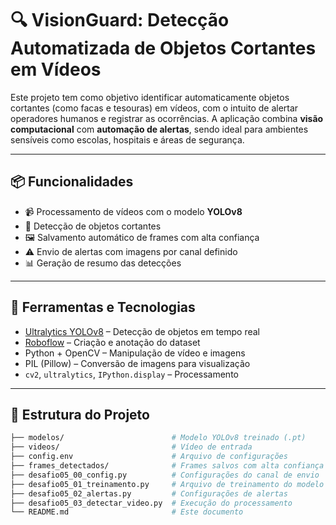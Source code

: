 # 🔍 VisionGuard: Detecção Automatizada de Objetos Cortantes em Vídeos

Este projeto tem como objetivo identificar automaticamente objetos cortantes (como facas e tesouras) em vídeos, com o intuito de alertar operadores humanos e registrar as ocorrências. A aplicação combina **visão computacional** com **automação de alertas**, sendo ideal para ambientes sensíveis como escolas, hospitais e áreas de segurança.

---

## 📦 Funcionalidades

- 📹 Processamento de vídeos com o modelo **YOLOv8**
- 🧠 Detecção de objetos cortantes
- 🖼️ Salvamento automático de frames com alta confiança
- ⚠️ Envio de alertas com imagens por canal definido
- 📊 Geração de resumo das detecções

---

## 🧰 Ferramentas e Tecnologias

- [Ultralytics YOLOv8](https://docs.ultralytics.com) – Detecção de objetos em tempo real
- [Roboflow](https://app.roboflow.com/fiap-cxe1i/desafio-fase-05/1) – Criação e anotação do dataset
- Python + OpenCV – Manipulação de vídeo e imagens
- PIL (Pillow) – Conversão de imagens para visualização
- `cv2`, `ultralytics`, `IPython.display` – Processamento

---

## 📂 Estrutura do Projeto

```bash
├── modelos/                        # Modelo YOLOv8 treinado (.pt)
├── videos/                         # Vídeo de entrada
├── config.env                      # Arquivo de configurações
├── frames_detectados/              # Frames salvos com alta confiança (alta de 50%)
├── desafio05_00_config.py          # Configurações do canal de envio
├── desafio05_01_treinamento.py     # Arquivo de treinamento do modelo
├── desafio05_02_alertas.py         # Configurações de alertas
├── desafio05_03_detectar_video.py  # Execução do processamento
└── README.md                       # Este documento
